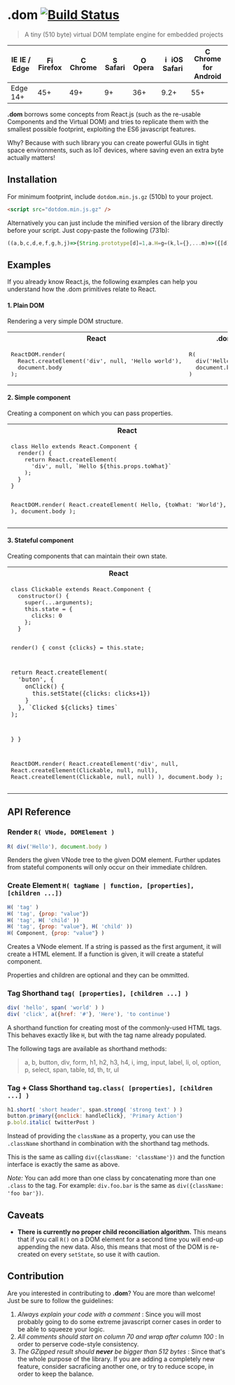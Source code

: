 # .dom [![Build Status](https://travis-ci.org/wavesoft/dotdom.svg?branch=master)](https://travis-ci.org/wavesoft/dotdom)

> A tiny (510 byte) virtual DOM template engine for embedded projects

| <img src="https://raw.githubusercontent.com/godban/browsers-support-badges/master/src/images/edge.png" alt="IE / Edge" width="16px" height="16px" /> IE / Edge | <img src="https://raw.githubusercontent.com/godban/browsers-support-badges/master/src/images/firefox.png" alt="Firefox" width="16px" height="16px" /> Firefox | <img src="https://raw.githubusercontent.com/godban/browsers-support-badges/master/src/images/chrome.png" alt="Chrome" width="16px" height="16px" /> Chrome | <img src="https://raw.githubusercontent.com/godban/browsers-support-badges/master/src/images/safari.png" alt="Safari" width="16px" height="16px" /> Safari | <img src="https://raw.githubusercontent.com/godban/browsers-support-badges/master/src/images/opera.png" alt="Opera" width="16px" height="16px" /> Opera | <img src="https://raw.githubusercontent.com/godban/browsers-support-badges/master/src/images/safari-ios.png" alt="iOS Safari" width="16px" height="16px" /> iOS Safari | <img src="https://raw.githubusercontent.com/godban/browsers-support-badges/master/src/images/chrome-android.png" alt="Chrome for Android" width="16px" height="16px" /> Chrome for Android |
| --------- | --------- | --------- | --------- | --------- | --------- | --------- |
| Edge 14+ | 45+ | 49+ | 9+ | 36+ | 9.2+ | 55+

**.dom** borrows some concepts from React.js (such as the re-usable Components and the Virtual DOM) and tries to replicate them with the smallest possible footprint, exploiting the ES6 javascript features.

Why? Because with such library you can create powerful GUIs in tight space environments, such as IoT devices, where saving even an extra byte actually matters!

## Installation

For minimum footprint, include `dotdom.min.js.gz` (510b) to your project.

```html
<script src="dotdom.min.js.gz" />
```

Alternatively you can just include the minified version of the library directly before your script. Just copy-paste the following (731b):

```js
((a,b,c,d,e,f,g,h,j)=>{String.prototype[d]=1,a.H=g=(k,l={},...m)=>({[d]:1,E:k,P:l[d]&&m.unshift(l)&&{C:m}||(l.C=m)&&l}),a.R=h=(k,l,m='',n,o=k.E)=>k.trim?l.appendChild(b.createTextNode(k)):o.call?(n=(p=[{}],q=p[1]==o?p[0]:(e[m]=[{}])[0],r)=>r=h(o(k.P,q,s=>l.replaceChild(n(e[m]=[c.assign(q,s),o]),r)),l,m))(e[m]):c.keys(k.P).reduce((p,q,r,s,t=k.P[q])=>('C'==q?t.map((u,v)=>h(u,p,m+'.'+v)):'style'==q?c.assign(p[q],t):p[q]=t,p),l.appendChild(b.createElement(o))),j=k=>new Proxy(k,{get:(l,m,n)=>j((...o)=>((n=l(...o)).P.className=[n.P.className]+' '+m,n))}),'a.b.button.i.span.div.img.p.h1.h2.h3.h4.table.tr.td.th.ul.ol.li.form.input.label.select.option'.split('.').map(k=>a[k]=j(g.bind(a,k)))})(window,document,Object,Symbol(),{});
```

## Examples

If you already know React.js, the following examples can help you understand how
the .dom primitives relate to React.

#### 1. Plain DOM

Rendering a very simple DOM structure.

<table width="100%">
  <tr>
    <th>React</th>
    <th>.dom</th>
  </tr>
  <tr>
    <td valign="top">
<pre lang="javascript">
ReactDOM.render(
  React.createElement('div', null, 'Hello world'),
  document.body
);
</pre>
    </td>
    <td valign="top">
<pre lang="javascript">
R(
  div('Hello world'),
  document.body
)
</pre>
    </td>
  </tr>
</table>

#### 2. Simple component

Creating a component on which you can pass properties.

<table width="100%">
  <tr>
    <th>React</th>
    <th>.dom</th>
  </tr>
  <tr>
    <td valign="top">
<pre lang="javascript">
class Hello extends React.Component {
  render() {
    return React.createElement(
      'div', null, `Hello ${this.props.toWhat}`
    );
  }
}

ReactDOM.render(
  React.createElement(
    Hello, {toWhat: 'World'}, null
  ),
  document.body
);
</pre>
    </td>
    <td valign="top">
<pre lang="javascript">
function Hello(props) {
  return div(`Hello ${props.toWhat}`);
}

R(
  H(Hello, {toWhat: 'World'}),
  document.body
)
</pre>
    </td>
  </tr>
</table>

#### 3. Stateful component

Creating components that can maintain their own state.

<table width="100%">
  <tr>
    <th>React</th>
    <th>.dom</th>
  </tr>
  <tr>
    <td valign="top">
<pre lang="javascript">
class Clickable extends React.Component {
  constructor() {
    super(...arguments);
    this.state = {
      clicks: 0
    };
  }

  render() {
    const {clicks} = this.state;

    return React.createElement(
      'buton', {
        onClick() {
          this.setState({clicks: clicks+1})
        }
      }, `Clicked ${clicks} times`
    );
  }
}

ReactDOM.render(
  React.createElement('div', null,
    React.createElement(Clickable, null, null),
    React.createElement(Clickable, null, null)
  ),
  document.body
);
</pre>
    </td>
    <td valign="top">
<pre lang="javascript">
function Clickable(props, state, setState) {
  const {clicks=0} = state;

  return button(
    {
      onclick() {
        setState({clicks: clicks+1})
      }
    },
    `Clicked ${clicks} times`
  );
}

R(
  div(
    H(Clickable),
    H(Clickable)
  ),
  document.body
)
</pre>
    </td>
  </tr>
</table>

## API Reference

### Render `R( VNode, DOMElement )`

```js
R( div('Hello'), document.body )
```

Renders the given VNode tree to the given DOM element. Further updates from
stateful components will only occur on their immediate children.

### Create Element `H( tagName | function, [properties], [children ...])`

```js
H( 'tag' )
H( 'tag', {prop: "value"})
H( 'tag', H( 'child' ))
H( 'tag', {prop: "value"}, H( 'child' ))
H( Component, {prop: "value"} )
```

Creates a VNode element. If a string is passed as the first argument, it will
create a HTML element. If a function is given, it will create a stateful
component.

Properties and children are optional and they can be ommitted.

### Tag Shorthand `tag( [properties], [children ...] )`

```js
div( 'hello', span( 'world' ) )
div( 'click', a({href: '#'}, 'Here'), 'to continue')
```

A shorthand function for creating most of the commonly-used HTML tags. This
behaves exactly like `H`, but with the tag name already populated.

The following tags are available as shorthand methods:

> a, b, button, div, form, h1, h2, h3, h4, i, img, input, label, li, ol,
> option, p, select, span, table, td, th, tr, ul

### Tag + Class Shorthand `tag.class( [properties], [children ...] )`

```js
h1.short( 'short header', span.strong( 'strong text' ) )
button.primary({onclick: handleClick}, 'Primary Action')
p.bold.italic( twitterPost )
```

Instead of providing the `className` as a property, you can use the `.className` shorthand in combination with the shorthand tag methods.

This is the same as calling `div({className: 'className'})` and the function interface is exactly the same as above.

*Note:* You can add more than one class by concatenating more than one `.class` to the tag. For example: `div.foo.bar` is the same as `div({className: 'foo bar'})`.

## Caveats

- **There is currently no proper child reconciliation algorithm.** This means that if you call `R()` on a DOM element for a second time you will end-up appending the new data. Also, this means that most of the DOM is re-created on every `setState`, so use it with caution.

## Contribution

Are you interested in contributing to **.dom**? You are more than welcome! Just be sure to follow the guidelines:

1. *Always explain your code with a comment* : Since you will most probably going to do some extreme javascript corner cases in order to be able to squeeze your logic.
2. *All comments should start on column 70 and wrap after column 100* : In order to perserve code-style consistency.
3. *The GZipped result should __never__ be bigger than 512 bytes* : Since that's the whole purpose of the library. If you are adding a completely new feature, consider sacraficing another one, or try to reduce scope, in order to keep the balance.


